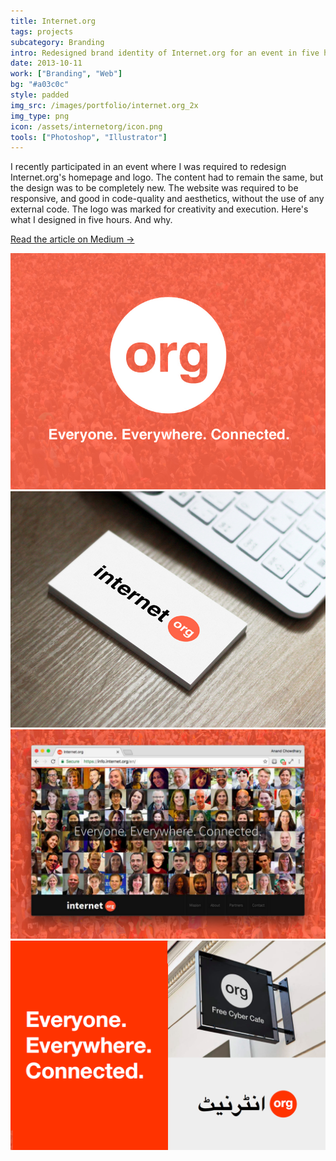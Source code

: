 ```yaml
---
title: Internet.org
tags: projects
subcategory: Branding
intro: Redesigned brand identity of Internet.org for an event in five hours. Made a trustworthy, user-centric brand.
date: 2013-10-11
work: ["Branding", "Web"]
bg: "#a03c0c"
style: padded
img_src: /images/portfolio/internet.org_2x
img_type: png
icon: /assets/internetorg/icon.png
tools: ["Photoshop", "Illustrator"]
---
```


I recently participated in an event where I was required to redesign Internet.org's homepage and logo. The content had to remain the same, but the design was to be completely new. The website was required to be responsive, and good in code-quality and aesthetics, without the use of any external code. The logo was marked for creativity and execution. Here's what I designed in five hours. And why.

[Read the article on Medium &rarr;](https://medium.com/@anandchowdhary/internet-org-redesign-42faa1cf0af)

<div class="two-images">
  <div><img alt="" src="/assets/internetorg/1.jpg"></div>
  <div><img alt="" src="/assets/internetorg/2.jpg"></div>
</div>
<div class="two-images">
  <div><img alt="" src="/assets/internetorg/3.png"></div>
  <div><img alt="" src="/assets/internetorg/4.png"></div>
</div>
